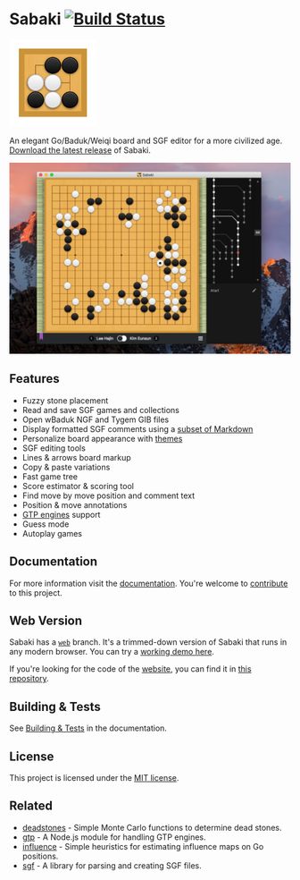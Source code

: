 # Sabaki [![Build Status](https://travis-ci.org/SabakiHQ/Sabaki.svg?branch=master)](https://travis-ci.org/SabakiHQ/Sabaki)

<img src="logo.png" width="156" height="156">

An elegant Go/Baduk/Weiqi board and SGF editor for a more civilized age. [Download the latest release](https://github.com/SabakiHQ/Sabaki/releases) of Sabaki.

![Screenshot](screenshot.png)

## Features

- Fuzzy stone placement
- Read and save SGF games and collections
- Open wBaduk NGF and Tygem GIB files
- Display formatted SGF comments using a [subset of Markdown](https://github.com/SabakiHQ/Sabaki/blob/master/docs/guides/markdown.md)
- Personalize board appearance with [themes](https://github.com/SabakiHQ/Sabaki/blob/master/docs/guides/theme-directory.md)
- SGF editing tools
- Lines & arrows board markup
- Copy & paste variations
- Fast game tree
- Score estimator & scoring tool
- Find move by move position and comment text
- Position & move annotations
- [GTP engines](https://github.com/SabakiHQ/Sabaki/blob/master/docs/guides/engines.md) support
- Guess mode
- Autoplay games

## Documentation

For more information visit the [documentation](https://github.com/SabakiHQ/Sabaki/blob/master/docs/README.md). You're welcome to [contribute](https://github.com/SabakiHQ/Sabaki/blob/master/CONTRIBUTING.md) to this project.

## Web Version

Sabaki has a [`web`](https://github.com/SabakiHQ/Sabaki/tree/web) branch. It's a trimmed-down version of Sabaki that runs in any modern browser. You can try a [working demo here](https://sabaki.yichuanshen.de/web/).

If you're looking for the code of the [website](http://sabaki.yichuanshen.de/), you can find it in [this repository](https://github.com/SabakiHQ/sabaki-website).

## Building & Tests

See [Building & Tests](https://github.com/SabakiHQ/Sabaki/blob/master/docs/guides/building-tests.md) in the documentation.

## License

This project is licensed under the [MIT license](https://github.com/SabakiHQ/Sabaki/blob/master/LICENSE.md).

## Related

* [deadstones](https://github.com/SabakiHQ/deadstones) - Simple Monte Carlo functions to determine dead stones.
* [gtp](https://github.com/SabakiHQ/gtp) - A Node.js module for handling GTP engines.
* [influence](https://github.com/SabakiHQ/influence) - Simple heuristics for estimating influence maps on Go positions.
* [sgf](https://github.com/SabakiHQ/sgf) - A library for parsing and creating SGF files.
